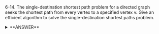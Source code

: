 ﻿6-14. The single-destination shortest path problem for a directed graph seeks the shortest path from every vertex to a specified vertex v. Give an efficient algorithm to solve the single-destination shortest paths problem.


<details>
<summary>**ANSWER**</summary>
  <p>

A simple solution would be to run Dijsktra's or Floyd's algorithm for each vertex. Create a method that will return a dictionary where the key is the starting vertex and the value is the shortest path. In the method you would calculate the shortest path for each vertex and after getting a result for one vertex, insert it into the dictionary. 

  </p>
</details>